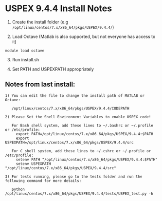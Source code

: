 # USPEX 9.4.4 Install Notes

1) Create the install folder (e.g `/opt/linux/centos/7.x/x86_64/pkgs/USPEX/9.4.4/`)

2) Load Octave (Matlab is also supported, but not everyone has access to it)

`module load octave`

3) Run install.sh

4) Set PATH and USPEXPATH appropriately

## Notes from last install:

```
1) You can edit the file to change the install path of MATLAB or Octave:

   /opt/linux/centos/7.x/x86_64/pkgs/USPEX/9.4.4/CODEPATH

2) Please Set the Shell Environment Variables to enable USPEX code!

   For Bash shell system, add these lines to ~/.bashrc or ~/.profile or /etc/profile:
     export PATH=/opt/linux/centos/7.x/x86_64/pkgs/USPEX/9.4.4:$PATH
     export USPEXPATH=/opt/linux/centos/7.x/x86_64/pkgs/USPEX/9.4.4/src

   For C shell system, add these lines to ~/.cshrc or ~/.profile or /etc/profile:
     setenv PATH "/opt/linux/centos/7.x/x86_64/pkgs/USPEX/9.4.4:$PATH"
     setenv USPEXPATH "/opt/linux/centos/7.x/x86_64/pkgs/USPEX/9.4.4/src"

3) For tests running, please go to the tests folder and run the following command for more details:

   python /opt/linux/centos/7.x/x86_64/pkgs/USPEX/9.4.4/tests/USPEX_test.py -h
```
